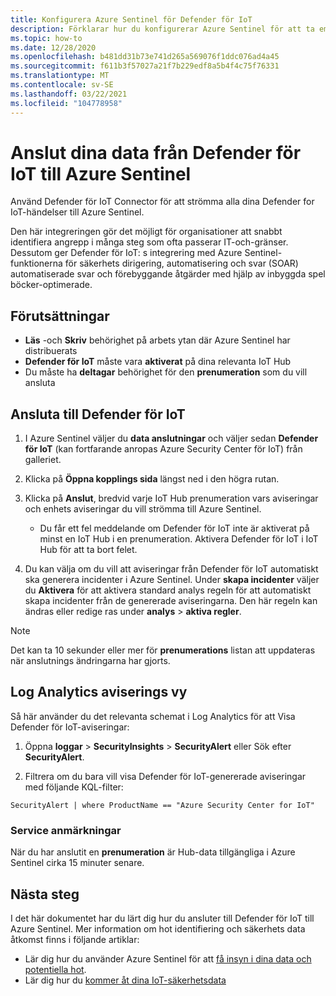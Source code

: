 ```yaml
---
title: Konfigurera Azure Sentinel för Defender för IoT
description: Förklarar hur du konfigurerar Azure Sentinel för att ta emot data från din Defender for IoT-lösning.
ms.topic: how-to
ms.date: 12/28/2020
ms.openlocfilehash: b481dd31b73e741d265a569076f1ddc076ad4a45
ms.sourcegitcommit: f611b3f57027a21f7b229edf8a5b4f4c75f76331
ms.translationtype: MT
ms.contentlocale: sv-SE
ms.lasthandoff: 03/22/2021
ms.locfileid: "104778958"
---
```

# <a name="connect-your-data-from-defender-for-iot-to-azure-sentinel"></a>Anslut dina data från Defender för IoT till Azure Sentinel 

Använd Defender för IoT Connector för att strömma alla dina Defender for IoT-händelser till Azure Sentinel. 

Den här integreringen gör det möjligt för organisationer att snabbt identifiera angrepp i många steg som ofta passerar IT-och-gränser. Dessutom ger Defender för IoT: s integrering med Azure Sentinel-funktionerna för säkerhets dirigering, automatisering och svar (SOAR) automatiserade svar och förebyggande åtgärder med hjälp av inbyggda spel böcker-optimerade. 

## <a name="prerequisites"></a>Förutsättningar

- **Läs** -och **Skriv** behörighet på arbets ytan där Azure Sentinel har distribuerats
- **Defender för IoT** måste vara **aktiverat** på dina relevanta IoT Hub
- Du måste ha **deltagar** behörighet för den **prenumeration** som du vill ansluta

## <a name="connect-to-defender-for-iot"></a>Ansluta till Defender för IoT

1. I Azure Sentinel väljer du **data anslutningar** och väljer sedan **Defender för IoT** (kan fortfarande anropas Azure Security Center för IoT) från galleriet.

1. Klicka på **Öppna kopplings sida** längst ned i den högra rutan.

1. Klicka på **Anslut**, bredvid varje IoT Hub prenumeration vars aviseringar och enhets aviseringar du vill strömma till Azure Sentinel.
    - Du får ett fel meddelande om Defender för IoT inte är aktiverat på minst en IoT Hub i en prenumeration. Aktivera Defender för IoT i IoT Hub för att ta bort felet.

1. Du kan välja om du vill att aviseringar från Defender för IoT automatiskt ska generera incidenter i Azure Sentinel. Under **skapa incidenter** väljer du **Aktivera** för att aktivera standard analys regeln för att automatiskt skapa incidenter från de genererade aviseringarna. Den här regeln kan ändras eller redige ras under **analys**  >  **aktiva regler**.

> [!NOTE]
> Det kan ta 10 sekunder eller mer för **prenumerations** listan att uppdateras när anslutnings ändringarna har gjorts. 

## <a name="log-analytics-alert-view"></a>Log Analytics aviserings vy

Så här använder du det relevanta schemat i Log Analytics för att Visa Defender för IoT-aviseringar:

1. Öppna **loggar**  >  **SecurityInsights**  >  **SecurityAlert** eller Sök efter **SecurityAlert**.

1. Filtrera om du bara vill visa Defender för IoT-genererade aviseringar med följande KQL-filter:

```kusto
SecurityAlert | where ProductName == "Azure Security Center for IoT"
```

### <a name="service-notes"></a>Service anmärkningar

När du har anslutit en **prenumeration** är Hub-data tillgängliga i Azure Sentinel cirka 15 minuter senare.

## <a name="next-steps"></a>Nästa steg

I det här dokumentet har du lärt dig hur du ansluter till Defender för IoT till Azure Sentinel. Mer information om hot identifiering och säkerhets data åtkomst finns i följande artiklar:

- Lär dig hur du använder Azure Sentinel för att [få insyn i dina data och potentiella hot](../sentinel/quickstart-get-visibility.md).
- Lär dig hur du [kommer åt dina IoT-säkerhetsdata](how-to-security-data-access.md)